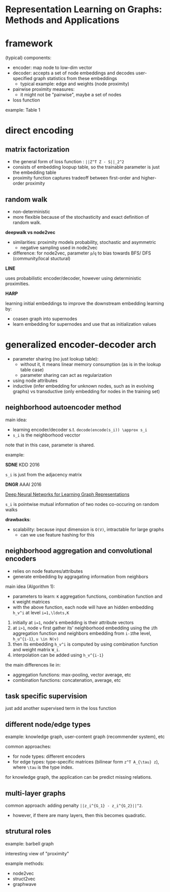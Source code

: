 # Representation Learning on Graphs: Methods and Applications

# framework

(typical) components:

- encoder: map node to low-dim vector
- decoder: accepts a set of node embeddings and decodes user-specified graph statistics from these embeddings
  - typical example: edge and weights (node proximity)
- pairwise proximity measures: 
  - it might not be "pairwise", maybe a set of nodes
- loss function

example: Table 1

# direct encoding

## matrix factorization

- the general form of loss function : `||Z^T Z - S||_2^2`
- consists of embedding loopup table, so the trainable parameter is just the embedding table
- proximity function captures tradeoff between first-order and higher-order proximity



## random walk

- non-deterministic
- more flexible because of the stochasticity and exact definition of random walk.

**deepwalk vs node2vec**

- similarities: proximity models probability, stochastic and asymmetric
  - negative sampling used in node2vec
- difference: for node2vec, parameter `p`/`q` to bias towards BFS/ DFS (community/local stuctural)

**LINE**

uses probabilistic encoder/decoder, however using deterministic proximities. 

**HARP**

learning initial embeddings to improve the downstream embedding learning by:

- coasen graph into supernodes
- learn embedding for supernodes and use that as initialization values

# generalized encoder-decoder arch

- parameter sharing (no just lookup table): 
  - without it, it means linear memory consumption (as is in the lookup table case)
  - parameter sharing can act as regularization
- using node attributes
- inductive (infer embedding for unknown nodes, such as in evolving graphs) vs transductive (only embedding for nodes in the training set)

## neighborhood autoencoder method

main idea:

- learning encoder/decoder s.t. `decode(encode(s_i)) \approx s_i`
- `s_i` is the neighborhood vecctor

note that in this case, parameter is shared. 

example: 

**SDNE** KDD 2016

`s_i` is just from the adjacency matrix

**DNGR** AAAI 2016

[Deep Neural Networks for Learning Graph Representations](https://www.aaai.org/ocs/index.php/AAAI/AAAI16/paper/view/12423)


`s_i` is pointwise mutual information of two nodes co-occuring on random walks

**drawbacks**:

- scalability: because input dimension is `O(V)`, intractable for large graphs
  - can we use feature hashing for this


## neighborhood aggregation and convolutional encoders

- relies on node features/attributes
- generate embedding by aggragating information from neighbors

main idea (Algorithm 1):

- parameters to learn: `K` aggregation functions, combination function and `K` weight matrices
- with the above function, each node will have an hidden embedding `h_v^i` at level `i=1,\ldots,K`

1. initially at `i=1`, node's embedding is their attribute vectors
2. at `i>1`, node `v` first gather its' neighborhood embedding using the `i`th aggregation function and neighbors embedding from `i-1`the level, `h_u^{i-1}`, `u \in N(v)`
3. then its embedding `h_v^i` is computed by using combination function and weight matrix `W_i`.
4. interpolation can be added using `h_v^{i-1}`

the main differences lie in:

- aggregation functions: max-pooling, vector average, etc
- combination functions: concatenation, average, etc


## task specific supervision

just add another supervised term in the loss function

## different node/edge types

example: knowledge graph, user-content graph (recommender system), etc

common approaches:

- for node types: different encoders
- for edge types: type-specific matrices (bilinear form `z^T A_{\tau} z`), where `\tau` is the type index. 

for knowledge graph, the application can be predict missing relations. 

## multi-layer graphs

common approach: adding penalty `||z_i^{G_1} - z_i^{G_2}||^2`.

- however, if there are many layers, then this becomes quadratic. 

## strutural roles

example: barbell graph

interesting view of "proximity"

example methods:

- node2vec
- struct2vec
- graphwave








